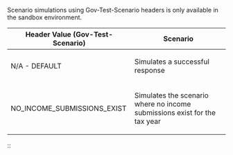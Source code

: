 <p>Scenario simulations using Gov-Test-Scenario headers is only available in the sandbox environment.</p>
<table>
    <thead>
        <tr>
            <th>Header Value (Gov-Test-Scenario)</th>
            <th>Scenario</th>
        </tr>
    </thead>
    <tbody> 
        <tr>
            <td><p>N/A - DEFAULT</p></td>
            <td><p>Simulates a successful response</p></td>
        </tr>
        <tr>
            <td><p>NO_INCOME_SUBMISSIONS_EXIST</p></td>
            <td><p>Simulates the scenario where no income submissions exist for the tax year</p></td>
        </tr>                               
    </tbody>
</table>
::